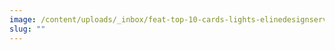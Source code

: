 ```yaml
---
image: /content/uploads/_inbox/feat-top-10-cards-lights-elinedesignservices-istock-getty-images-470951074.jpg
slug: ""
---
```

